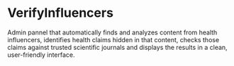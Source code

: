 # VerifyInfluencers
Admin pannel that automatically finds and analyzes content from health influencers, identifies health claims hidden in that content, checks those claims against trusted scientific journals and displays the results in a clean, user-friendly interface.
